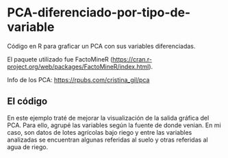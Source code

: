 # PCA-diferenciado-por-tipo-de-variable

Código en R para graficar un PCA con sus variables diferenciadas.

El paquete utilizado fue FactoMineR (https://cran.r-project.org/web/packages/FactoMineR/index.html).

Info de los PCA: https://rpubs.com/cristina_gil/pca

## El código

En este ejemplo traté de mejorar la visualización de la salida gráfica del PCA. Para ello, agrupé las variables según la fuente de donde venian. En mi caso, son datos de lotes agrícolas bajo riego y entre las variables analizadas se encuentran algunas referidas al suelo y otras referidas al agua de riego.
